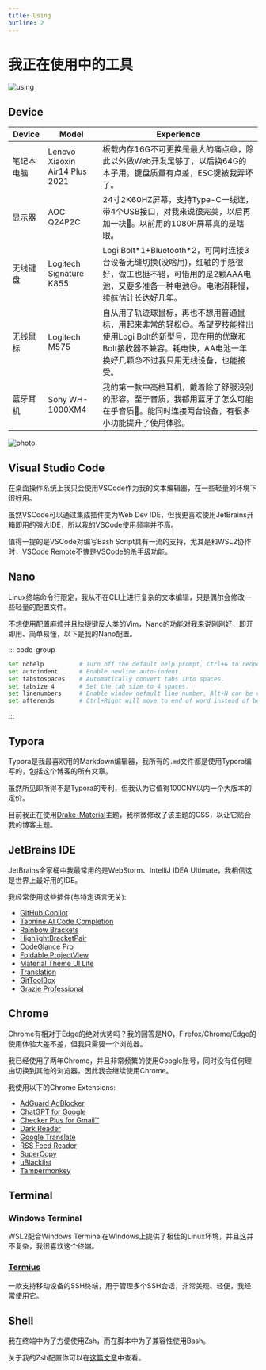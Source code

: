 ```yaml
---
title: Using
outline: 2
---
```


# 我正在使用中的工具

![using](https://s2.loli.net/2023/05/21/NthawoenYT7m5CE.webp)

## Device

| Device | Model                          | Experience                                                                                              |
|--------|--------------------------------|---------------------------------------------------------------------------------------------------------|
| 笔记本电脑  | Lenovo Xiaoxin Air14 Plus 2021 | 板载内存16G不可更换是最大的痛点😅，除此以外做Web开发足够了，以后换64G的本子用。键盘质量有点差，ESC键被我弄坏了。                                         |
| 显示器    | AOC Q24P2C                     | 24寸2K60HZ屏幕，支持Type-C一线连，带4个USB接口，对我来说很完美，以后再加一块🥰。以前用的1080P屏幕真的是瞎眼。                                     |
| 无线键盘   | Logitech Signature K855        | Logi Bolt\*1+Bluetooth\*2，可同时连接3台设备无缝切换(没啥用)，红轴的手感很好，做工也挺不错，可惜用的是2颗AAA电池，又要多准备一种电池😥。电池消耗慢，续航估计长达好几年。   |
| 无线鼠标   | Logitech M575                  | 自从用了轨迹球鼠标，再也不想用普通鼠标，用起来非常的轻松😍。希望罗技能推出使用Logi Bolt的新型号，现在用的优联和Bolt接收器不兼容。耗电快，AA电池一年换好几颗😓不过我只用无线设备，也能接受。 |
| 蓝牙耳机   | Sony WH-1000XM4                | 我的第一款中高档耳机，戴着除了舒服没别的形容。至于音质，我都用蓝牙了怎么可能在乎音质🤗。能同时连接两台设备，有很多小功能提升了使用体验。                                   |

![photo](https://s2.loli.net/2023/05/21/NSDwUGvj362leyM.webp)

## Visual Studio Code

在桌面操作系统上我只会使用VSCode作为我的文本编辑器，在一些轻量的坏境下很好用。

虽然VSCode可以通过集成插件变为Web Dev IDE，但我更喜欢使用JetBrains开箱即用的强大IDE，所以我的VSCode使用频率并不高。

值得一提的是VSCode对编写Bash Script具有一流的支持，尤其是和WSL2协作时，VSCode Remote不愧是VSCode的杀手级功能。

## Nano

Linux终端命令行限定，我从不在CLI上进行复杂的文本编辑，只是偶尔会修改一些轻量的配置文件。

不想使用配置麻烦并且快捷键反人类的Vim，Nano的功能对我来说刚刚好，即开即用、简单易懂，以下是我的Nano配置。

::: code-group

```bash [~/.nanorc]
set nohelp			# Turn off the default help prompt, Ctrl+G to reopen the prompt.
set autoindent 		# Enable newline auto-indent.
set tabstospaces	# Automatically convert tabs into spaces.
set tabsize 4		# Set the tab size to 4 spaces.
set linenumbers		# Enable window default line number, Alt+N can be closed.
set afterends		# Ctrl+Right will move to end of word instead of beginning.
```

:::

## Typora

Typora是我最喜欢用的Markdown编辑器，我所有的`.md`文件都是使用Typora编写的，包括这个博客的所有文章。

虽然所见即所得不是Typora的专利，但我认为它值得100CNY以内一个大版本的定价。

目前我正在使用[Drake-Material](https://theme.typora.io/theme/Drake/)主题，我稍微修改了该主题的CSS，以让它贴合我的博客主题。

## JetBrains IDE

JetBrains全家桶中我最常用的是WebStorm、IntelliJ IDEA Ultimate，我相信这是世界上最好用的IDE。

我经常使用这些插件(与特定语言无关):

- [GitHub Copilot](https://plugins.jetbrains.com/plugin/17718-github-copilot)
- [Tabnine AI Code Completion](https://plugins.jetbrains.com/plugin/12798-tabnine-ai-code-completion-js-java-python-ts-rust-go-php--more)
- [Rainbow Brackets](https://plugins.jetbrains.com/plugin/10080-rainbow-brackets)
- [HighlightBracketPair](https://plugins.jetbrains.com/plugin/17320-highlightbracketpair)
- [CodeGlance Pro](https://plugins.jetbrains.com/plugin/18824-codeglance-pro)
- [Foldable ProjectView](https://plugins.jetbrains.com/plugin/17288-foldable-projectview)
- [Material Theme UI Lite](https://plugins.jetbrains.com/plugin/12124-material-theme-ui-lite)
- [Translation](https://plugins.jetbrains.com/plugin/8579-translation)
- [GitToolBox](https://plugins.jetbrains.com/plugin/7499-gittoolbox)
- [Grazie Professional](https://plugins.jetbrains.com/plugin/16136-grazie-professional)

## Chrome

Chrome有相对于Edge的绝对优势吗？我的回答是NO，Firefox/Chrome/Edge的使用体验大差不差，但我只需要一个浏览器。

我已经使用了两年Chrome，并且非常频繁的使用Google账号，同时没有任何理由切换到其他的浏览器，因此我会继续使用Chrome。

我使用以下的Chrome Extensions:

- [AdGuard AdBlocker](https://chrome.google.com/webstore/detail/adguard-adblocker/bgnkhhnnamicmpeenaelnjfhikgbkllg?hl=en-US)
- [ChatGPT for Google](https://chrome.google.com/webstore/detail/chatgpt-for-google/jgjaeacdkonaoafenlfkkkmbaopkbilf?hl=en-US)
- [Checker Plus for Gmail™](https://chrome.google.com/webstore/detail/checker-plus-for-gmail/oeopbcgkkoapgobdbedcemjljbihmemj?hl=en-US)
- [Dark Reader](https://chrome.google.com/webstore/detail/dark-reader/eimadpbcbfnmbkopoojfekhnkhdbieeh?hl=en-US)
- [Google Translate](https://chrome.google.com/webstore/detail/google-translate/aapbdbdomjkkjkaonfhkkikfgjllcleb?hl=en-US)
- [RSS Feed Reader](https://chrome.google.com/webstore/detail/rss-feed-reader/pnjaodmkngahhkoihejjehlcdlnohgmp?hl=en-US)
- [SuperCopy](https://chrome.google.com/webstore/detail/supercopy-enable-copy/onepmapfbjohnegdmfhndpefjkppbjkm?hl=en-US)
- [uBlacklist](https://chrome.google.com/webstore/detail/ublacklist/pncfbmialoiaghdehhbnbhkkgmjanfhe?hl=en-US)
- [Tampermonkey](https://chrome.google.com/webstore/detail/tampermonkey/dhdgffkkebhmkfjojejmpbldmpobfkfo?hl=en-US)

## Terminal

### Windows Terminal

WSL2配合Windows Terminal在Windows上提供了极佳的Linux坏境，并且这并不复杂，我很喜欢这个终端。

### [Termius](https://termius.com/)

一款支持移动设备的SSH终端，用于管理多个SSH会话，非常美观、轻便，我经常使用它。

## Shell

我在终端中为了方便使用Zsh，而在脚本中为了兼容性使用Bash。

关于我的Zsh配置你可以在[这篇文章](https://aiktb.com/posts/zsh-config)中查看。
